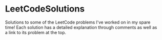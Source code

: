 # LeetCodeSolutions
Solutions to some of the LeetCode problems I've worked on in my spare time!
Each solution has a detailed explanation through comments as well as a link to its problem at the top.
